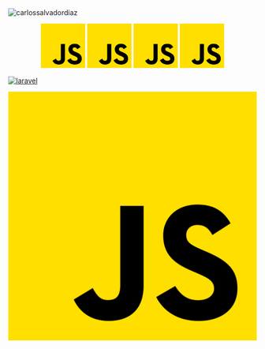 
<img align="center" src="https://github-readme-stats.vercel.app/api/top-langs?username=carlossalvadordiaz&show_icons=true&locale=en&layout=compact" alt="carlossalvadordiaz" />

<p align="center">
<a href="https://" target="_blank"><img src="js.png" width="90"></a>
<a href="https://" target="_blank"><img src="js.png" width="90"></a>
<a href="https://" target="_blank"><img src="js.png" width="90"></a>
<a href="https://" target="_blank"><img src="js.png" width="90"></a>

</p>


[![laravel](https://upload.wikimedia.org/wikipedia/commons/9/9a/Laravel.svg)](https://laravel.com/docs/9.x)

[![js](js.png)](https://laravel.com/docs/9.x)
<!-- 

[![css](https://cdn.icon-icons.com/icons2/2107/PNG/512/file_type_css_icon_130661.png)](https://laravel.com/docs/9.x)

[![mysql](https://e7.pngegg.com/pngimages/122/944/png-clipart-mysql-mysql.png)](https://laravel.com/docs/9.x)
[![python](https://w7.pngwing.com/pngs/621/411/png-transparent-computer-icons-python-anaconda-anaconda-angle-other-animals.png)](https://laravel.com/docs/9.x) -->
